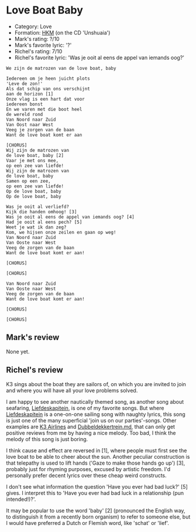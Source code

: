 # Love Boat Baby

 * Category: Love
 * Formation: [HKM](Hkm.md) (on the CD 'Unshuaia')
 * Mark's rating: ?/10
 * Mark's  favorite lyric: '?'
 * Richel's rating: 7/10
 * Richel's  favorite lyric: 'Was je ooit al eens de appel van iemands oog?'

```
We zijn de matrozen van de love boat, baby

Iedereen om je heen juicht plots
'Leve de zon!'
Als dat schip van ons verschijnt
aan de horizon [1]
Onze vlag is een hart dat voor
iedereen bonst
En we varen met die boot heel
de wereld rond
Van Noord naar Zuid
Van Oost naar West
Veeg je zorgen van de baan
Want de love boat komt er aan

[CHORUS]
Wij zijn de matrozen van
de love boat, baby [2]
Vaar je met ons mee,
op een zee van liefde!
Wij zijn de matrozen van
de love boat, baby
Samen op een zee,
op een zee van liefde!
Op de love boat, baby
Op de love boat, baby

Was je ooit al verliefd?
Kijk die handen omhoog! [3]
Was je ooit al eens de appel van iemands oog? [4]
Had je ooit al eens pech? [5]
Weet je wat ik dan zeg?
Kom, we hijsen onze zeilen en gaan op weg!
Van Noord naar Zuid
Van Ooste naar West
Veeg de zorgen van de baan
Want de love boat komt er aan!

[CHORUS]

[CHORUS]

Van Noord naar Zuid
Van Ooste naar West
Veeg de zorgen van de baan
Want de love boat komt er aan!

[CHORUS]

[CHORUS] 
```

## Mark's review

None yet.

## Richel's review

K3 sings about the boat they are sailors of, on which you are invited to join 
and where you will have all your love problems solved.

I am happy to see another nautically themed song, as another song about
seafaring, [Liefdeskapitein](Liefdeskapitein.md), is one of my favorite
songs. But where [Liefdeskapitein](Liefdeskapitein.md) is a one-on-one
sailing song with naughty lyrics, this song is just one of the 
many superficial 'join us on our parties'-songs. Other 
examples are [K3 Airlines](K3Airlines.md)
and [Dubbeldekkertrein.md](Dubbeldekkertrein.md), that can only get
positive reviews from me by having a nice melody. Too bad, I think the
melody of this song is just boring.

I think cause and effect are reversed in [1], where people must first 
see the love boat to be able to cheer about the sun. Another
peculiar construction is that telepathy is used to lift hands 
('Gaze to make those hands go up') [3], probably just for rhyming purposes,
excused by artistic freedom. I'd personally prefer decent lyrics over these 
cheap weird constructs.

I don't see what information the question 'Have you ever had bad luck?' [5] gives.
I interpret this to 'Have you ever had bad luck in a relationship (pun intended!)?'. 

It may be popular to use the word 'baby' [2] (pronounced the English way, to distinguish
it from a recently born organism) to refer to someone else, but I would have preferred
a Dutch or Flemish word, like 'schat' or 'lief'.
